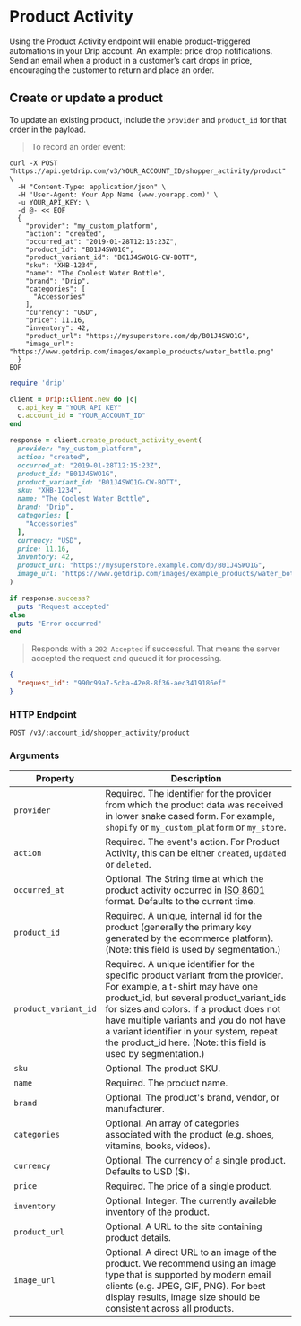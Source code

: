 # Product Activity

Using the Product Activity endpoint will enable product-triggered automations in your Drip account. An example: price drop notifications. Send an email when a product in a customer’s cart drops in price, encouraging the customer to return and place an order.

## Create or update a product

To update an existing product, include the <code>provider</code> and <code>product_id</code> for that order in the payload.

> To record an order event:

```shell
curl -X POST "https://api.getdrip.com/v3/YOUR_ACCOUNT_ID/shopper_activity/product" \
  -H "Content-Type: application/json" \
  -H 'User-Agent: Your App Name (www.yourapp.com)' \
  -u YOUR_API_KEY: \
  -d @- << EOF
  {
    "provider": "my_custom_platform",
    "action": "created",
    "occurred_at": "2019-01-28T12:15:23Z",
    "product_id": "B01J4SWO1G",
    "product_variant_id": "B01J4SWO1G-CW-BOTT",
    "sku": "XHB-1234",
    "name": "The Coolest Water Bottle",
    "brand": "Drip",
    "categories": [
      "Accessories"
    ],
    "currency": "USD",
    "price": 11.16,
    "inventory": 42,
    "product_url": "https://mysuperstore.com/dp/B01J4SWO1G",
    "image_url": "https://www.getdrip.com/images/example_products/water_bottle.png"
  }
EOF
```

```ruby
require 'drip'

client = Drip::Client.new do |c|
  c.api_key = "YOUR API KEY"
  c.account_id = "YOUR_ACCOUNT_ID"
end

response = client.create_product_activity_event(
  provider: "my_custom_platform",
  action: "created",
  occurred_at: "2019-01-28T12:15:23Z",
  product_id: "B01J4SWO1G",
  product_variant_id: "B01J4SWO1G-CW-BOTT",
  sku: "XHB-1234",
  name: "The Coolest Water Bottle",
  brand: "Drip",
  categories: [
    "Accessories"
  ],
  currency: "USD",
  price: 11.16,
  inventory: 42,
  product_url: "https://mysuperstore.example.com/dp/B01J4SWO1G",
  image_url: "https://www.getdrip.com/images/example_products/water_bottle.png"
)

if response.success?
  puts "Request accepted"
else
  puts "Error occurred"
end
```

> Responds with a <code>202 Accepted</code> if successful. That means the server accepted the request and queued it for processing.

```json
{
  "request_id": "990c99a7-5cba-42e8-8f36-aec3419186ef"
}
```

### HTTP Endpoint

`POST /v3/:account_id/shopper_activity/product`

### Arguments

<table>
  <thead>
    <tr>
      <th>Property</th>
      <th>Description</th>
    </tr>
  </thead>
  <tbody>
    <tr>
      <td><code>provider</code></td>
      <td>Required. The identifier for the provider from which the product data was received in lower snake cased form. For example, <code>shopify</code> or <code>my_custom_platform</code> or <code>my_store</code>.</td>
    </tr>
    <tr>
      <td><code>action</code></td>
      <td>Required. The event's action. For Product Activity, this can be either <code>created</code>, <code>updated</code> or <code>deleted</code>.
    </tr>
    <tr>
      <td><code>occurred_at</code></td>
      <td>Optional. The String time at which the product activity occurred in <a href="http://en.wikipedia.org/wiki/ISO_8601">ISO 8601</a> format. Defaults to the current time.</td>
    </tr>
    <tr>
      <td><code>product_id</code></td>
      <td>Required. A unique, internal id for the product (generally the primary key generated by the ecommerce platform). (Note: this field is used by segmentation.)</td>
    </tr>
    <tr>
      <td><code>product_variant_id</code></td>
      <td>Required. A unique identifier for the specific product variant from the provider. For example, a t-shirt may have one product_id, but several product_variant_ids for sizes and colors. If a product does not have multiple variants and you do not have a variant identifier in your system, repeat the product_id here. (Note: this field is used by segmentation.)</td>
    </tr>
    <tr>
      <td><code>sku</code></td>
      <td>Optional. The product SKU.</td>
    </tr>
    <tr>
      <td><code>name</code></td>
      <td>Required. The product name.</td>
    </tr>
    <tr>
      <td><code>brand</code></td>
      <td>Optional. The product's brand, vendor, or manufacturer.</td>
    </tr>
    <tr>
      <td><code>categories</code></td>
      <td>Optional. An array of categories associated with the product (e.g. shoes, vitamins, books, videos).</td>
    </tr>
    <tr>
      <td><code>currency</code></td>
      <td>Optional. The currency of a single product. Defaults to USD ($).</td>
    </tr>
    <tr>
      <td><code>price</code></td>
      <td>Required. The price of a single product.</td>
    </tr>
    <tr>
      <td><code>inventory</code></td>
      <td>Optional. Integer. The currently available inventory of the product.</td>
    </tr>
    <tr>
      <td><code>product_url</code></td>
      <td>Optional. A URL to the site containing product details.</td>
    </tr>
    <tr>
      <td><code>image_url</code></td>
      <td>Optional. A direct URL to an image of the  product. We recommend using an image type that is supported by modern email clients (e.g. JPEG, GIF, PNG). For best display results, image size should be consistent across all products.</td>
    </tr>
  </tbody>
</table>
